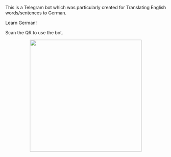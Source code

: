 This is a Telegram bot which was particularly created for Translating English words/sentences to German.

Learn German!

Scan the QR to use the bot.

<div style="text-align: center;">
  <img src="https://github.com/user-attachments/assets/e3558749-8bb3-4be8-8a27-ad93f85b31d2" width="350" height="auto">
</div>
